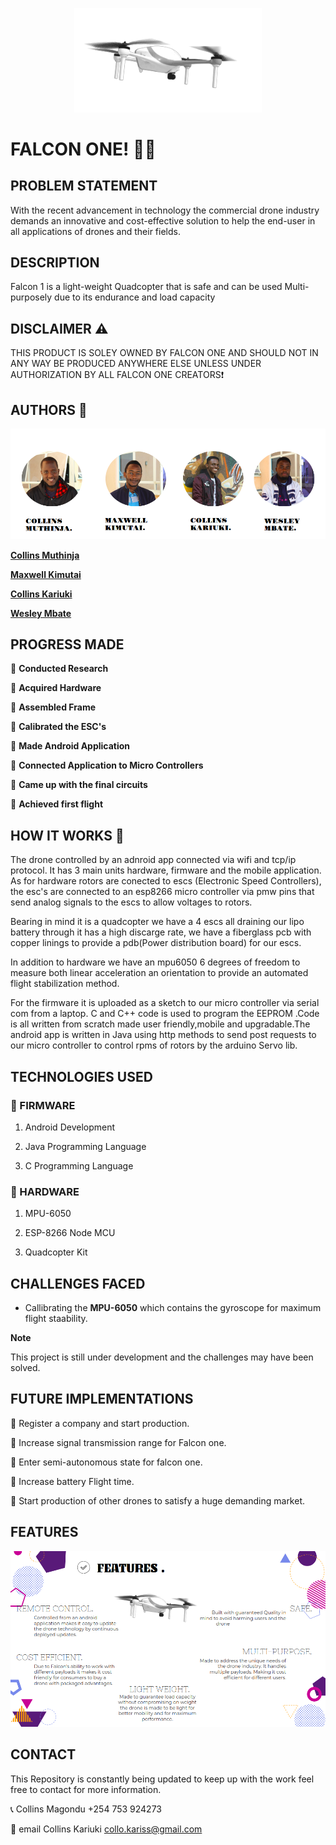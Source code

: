 <p align="center">
<img align="centre" width="300" src="Spec.md/drone.gif" alt="Drone GIF" />
<p>

# FALCON ONE! :helicopter::dash:

## PROBLEM STATEMENT

With the recent advancement in technology the commercial drone industry demands an innovative and cost-effective solution to help the end-user in all applications of drones and their fields. 

## DESCRIPTION 

Falcon 1 is a light-weight Quadcopter that is safe and can be used Multi-purposely due to its endurance and load capacity

## DISCLAIMER :warning:

THIS PRODUCT IS SOLEY OWNED BY FALCON ONE AND SHOULD NOT IN ANY WAY BE PRODUCED ANYWHERE ELSE UNLESS UNDER AUTHORIZATION BY ALL FALCON ONE CREATORS:exclamation:

## AUTHORS :memo:

<p align="center">
<img align="centre" src="Spec.md/Disp1.png" alt="Images of creators" />
<p>

**[Collins Muthinja](https://github.com/Magz8984)**

**[Maxwell Kimutai](https://github.com/maxwellkimutai)**

**[Collins Kariuki](https://github.com/zecollokaris)**

**[Wesley Mbate](https://github.com/Wess58)**


## PROGRESS MADE

:pushpin: **Conducted Research**

:pushpin: **Acquired Hardware**

:pushpin: **Assembled Frame**

:pushpin: **Calibrated the ESC's**

:pushpin: **Made Android Application**

:pushpin: **Connected Application to Micro Controllers**

:pushpin: **Came up with the final circuits**

:pushpin: **Achieved first flight**

## HOW IT WORKS :rocket:

The drone controlled by an adnroid app connected via wifi and tcp/ip protocol. It has 3 main units hardware, firmware and the mobile application. As for hardware rotors are conected to escs (Electronic Speed Controllers), the esc's are connected to an esp8266 micro controller via pmw pins that send analog signals to the escs to allow voltages to rotors.

Bearing in mind it is a quadcopter we have a 4 escs all draining our lipo battery through it has a high discarge rate, we have a fiberglass pcb with copper linings to provide a pdb(Power distribution board) for our escs.

In addition to hardware we have an mpu6050 6 degrees of freedom to measure both linear acceleration an orientation to provide an automated flight stabilization method.

For the firmware it is uploaded as a sketch to our micro controller via serial com from a laptop. C and C++ code 
is used to program the EEPROM .Code is all written from scratch made user friendly,mobile and upgradable.The android app is written in Java using http methods to send post requests to our micro controller to control rpms of rotors by the arduino Servo lib.


## TECHNOLOGIES USED

### :open_file_folder: FIRMWARE

1. Android Development

2. Java Programming Language

3. C Programming Language

### :open_file_folder: HARDWARE

1. MPU-6050

2. ESP-8266 Node MCU

3. Quadcopter Kit

## CHALLENGES FACED

- Callibrating the **MPU-6050** which contains the gyroscope for maximum flight staability.

**Note**

This project is still under development and the challenges may have been solved.

## FUTURE IMPLEMENTATIONS

:small_blue_diamond: Register a company and start production.

:small_blue_diamond: Increase signal transmission range for Falcon one.

:small_blue_diamond: Enter semi-autonomous state for falcon one.

:small_blue_diamond: Increase battery Flight time.

:small_blue_diamond: Start production of other drones to satisfy a huge demanding market. 

## FEATURES

<p align="center">
<img align="centre" src="Spec.md/Disp2.png" alt="Images of creators" />
<p>

## CONTACT

This Repository is constantly being updated to keep up with the work feel free to contact for more information.

:telephone_receiver: Collins Magondu +254 753 924273

:incoming_envelope: email Collins Kariuki collo.kariss@gmail.com